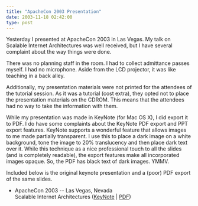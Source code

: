 ```yaml
---
title: "ApacheCon 2003 Presentation"
date: 2003-11-18 02:42:00
type: post
---
```


Yesterday I presented at ApacheCon 2003 in Las Vegas.  My talk on Scalable Internet Architectures was well received, but I have several complaint about the way things were done.  <p>There was no planning staff in the room.  I had to collect admittance passes myself.  I had no microphone.  Aside from the LCD projector, it was like teaching in a back alley.</p>  <p> Additionally, my presentation materials were not printed for the attendees of the tutorial session.  As it was a tutorial (cost extra), they opted not to place the presentation materials on the CDROM.  This means that the attendees had no way to take the information with them.</p> <p>While my presentation was made in KeyNote (for Mac OS X), I did export it to PDF.  I do have some complaints about the KeyNote PDF export and PPT export features.  KeyNote supports a wonderful feature that allows images to me made partially transparent.  I use this to place a dark image on a white background, tone the image to 20% translucency and then place dark text over it.  While this technique as a nice professional touch to all the slides (and is completely readable), the export features make all incorporated images opaque.  So, the PDF has black text of dark images. YMMV.</p> <p>Included below is the original keynote presentation and a (poor) PDF export of the same slides.</p>  <ul> <li>ApacheCon 2003 -- Las Vegas, Nevada<br> Scalable Internet Architectures (<a href="https://www.omniti.com/~jesus/misc/AC2003LV_keynote.tar.gz">KeyNote</a> | <a href="https://www.omniti.com/~jesus/misc/AC2003LV.pdf">PDF</a>)</li> </ul> <br>
